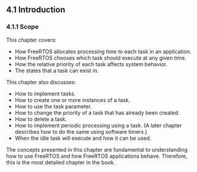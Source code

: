 ## 4.1 Introduction

### 4.1.1 Scope

This chapter covers:

- How FreeRTOS allocates processing time to each task in an application.
- How FreeRTOS chooses which task should execute at any given time.
- How the relative priority of each task affects system behavior.
- The states that a task can exist in.

This chapter also discusses:

- How to implement tasks.
- How to create one or more instances of a task.
- How to use the task parameter.
- How to change the priority of a task that has already been created.
- How to delete a task.
- How to implement periodic processing using a task. (A later chapter
  describes how to do the same using software timers.)
- When the idle task will execute and how it can be used.

The concepts presented in this chapter are fundamental to understanding
how to use FreeRTOS and how FreeRTOS applications behave. Therefore,
this is the most detailed chapter in the book.